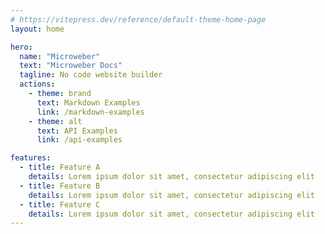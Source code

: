```yaml
---
# https://vitepress.dev/reference/default-theme-home-page
layout: home

hero:
  name: "Microweber"
  text: "Microweber Docs"
  tagline: No code website builder
  actions:
    - theme: brand
      text: Markdown Examples
      link: /markdown-examples
    - theme: alt
      text: API Examples
      link: /api-examples

features:
  - title: Feature A
    details: Lorem ipsum dolor sit amet, consectetur adipiscing elit
  - title: Feature B
    details: Lorem ipsum dolor sit amet, consectetur adipiscing elit
  - title: Feature C
    details: Lorem ipsum dolor sit amet, consectetur adipiscing elit
---
```


